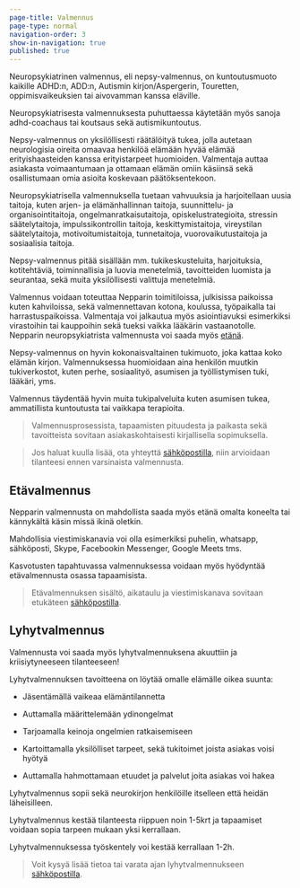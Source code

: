 ```yaml
---
page-title: Valmennus
page-type: normal
navigation-order: 3
show-in-navigation: true
published: true
---
```












Neuropsykiatrinen valmennus, eli nepsy-valmennus, on kuntoutusmuoto kaikille ADHD:n, ADD:n, Autismin kirjon/Aspergerin, Touretten, oppimisvaikeuksien tai aivovamman kanssa eläville.

Neuropsykiatrisesta valmennuksesta puhuttaessa käytetään myös sanoja adhd-coachaus tai koutsaus sekä autismikuntoutus.

Nepsy-valmennus on yksilöllisesti räätälöityä tukea, jolla autetaan neurologisia oireita omaavaa henkilöä elämään hyvää elämää erityishaasteiden kanssa erityistarpeet huomioiden. Valmentaja auttaa asiakasta voimaantumaan ja ottamaan elämän omiin käsiinsä sekä osallistumaan omia asioita koskevaan päätöksentekoon.

Neuropsykiatrisella valmennuksella tuetaan vahvuuksia ja harjoitellaan uusia taitoja, kuten arjen- ja elämänhallinnan taitoja, suunnittelu- ja organisointitaitoja, ongelmanratkaisutaitoja, opiskelustrategioita, stressin säätelytaitoja, impulssikontrollin taitoja, keskittymistaitoja, vireystilan säätelytaitoja, motivoitumistaitoja, tunnetaitoja, vuorovaikutustaitoja ja sosiaalisia taitoja.

Nepsy-valmennus pitää sisällään mm. tukikeskusteluita, harjoituksia, kotitehtäviä, toiminnallisia ja luovia menetelmiä, tavoitteiden luomista ja seurantaa, sekä muita yksilöllisesti valittuja menetelmiä.

Valmennus voidaan toteuttaa Nepparin toimitiloissa, julkisissa paikoissa kuten kahviloissa, sekä valmennettavan kotona, koulussa, työpaikalla tai harrastuspaikoissa. Valmentaja voi jalkautua myös asiointiavuksi esimerkiksi virastoihin tai kauppoihin sekä tueksi vaikka lääkärin vastaanotolle. Nepparin neuropsykiatrista valmennusta voi saada myös [etänä](/etavalmennus).

Nepsy-valmennus on hyvin kokonaisvaltainen tukimuoto, joka kattaa koko elämän kirjon. Valmennuksessa huomioidaan aina henkilön muutkin tukiverkostot, kuten perhe, sosiaalityö, asumisen ja työllistymisen tuki, lääkäri, yms. 

Valmennus täydentää hyvin muita tukipalveluita kuten asumisen tukea, ammatillista kuntoutusta tai vaikkapa terapioita.

> Valmennusprosessista, tapaamisten pituudesta ja paikasta sekä tavoitteista sovitaan asiakaskohtaisesti kirjallisella sopimuksella.

> Jos haluat kuulla lisää, ota yhteyttä [sähköpostilla](/ota-yhteytta), niin arvioidaan tilanteesi ennen varsinaista valmennusta.


## Etävalmennus

Nepparin valmennusta on mahdollista saada myös etänä omalta koneelta tai kännykältä käsin missä ikinä oletkin.

Mahdollisia viestimiskanavia voi olla esimerkiksi puhelin, whatsapp, sähköposti, Skype, Facebookin Messenger, Google Meets tms.

Kasvotusten tapahtuvassa valmennuksessa voidaan myös hyödyntää etävalmennusta osassa tapaamisista.

> Etävalmennuksen sisältö, aikataulu ja viestimiskanava sovitaan etukäteen [sähköpostilla](/ota-yhteytta).


## Lyhytvalmennus

Valmennusta voi saada myös lyhytvalmennuksena akuuttiin ja kriisiytyneeseen tilanteeseen!

Lyhytvalmennuksen tavoitteena on löytää omalle elämälle oikea suunta:


- Jäsentämällä vaikeaa elämäntilannetta

- Auttamalla määrittelemään ydinongelmat

- Tarjoamalla keinoja ongelmien ratkaisemiseen

- Kartoittamalla yksilölliset tarpeet, sekä tukitoimet joista asiakas voisi hyötyä

- Auttamalla hahmottamaan etuudet ja palvelut joita asiakas voi hakea


Lyhytvalmennus sopii sekä neurokirjon henkilöille itselleen että heidän läheisilleen.

Lyhytvalmennus kestää tilanteesta riippuen noin 1-5krt ja tapaamiset voidaan sopia tarpeen mukaan yksi kerrallaan.

Lyhytvalmennuksessa työskentely voi kestää kerrallaan 1-2h.

> Voit kysyä lisää tietoa tai varata ajan lyhytvalmennukseen [sähköpostilla](/ota-yhteytta).

